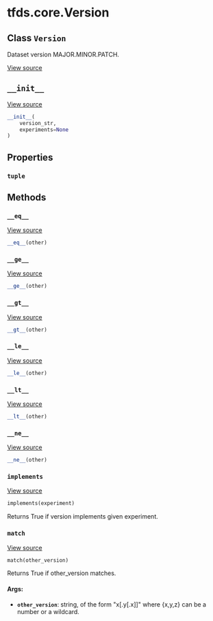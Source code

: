 <div itemscope itemtype="http://developers.google.com/ReferenceObject">
<meta itemprop="name" content="tfds.core.Version" />
<meta itemprop="path" content="Stable" />
<meta itemprop="property" content="tuple"/>
<meta itemprop="property" content="__eq__"/>
<meta itemprop="property" content="__ge__"/>
<meta itemprop="property" content="__gt__"/>
<meta itemprop="property" content="__init__"/>
<meta itemprop="property" content="__le__"/>
<meta itemprop="property" content="__lt__"/>
<meta itemprop="property" content="__ne__"/>
<meta itemprop="property" content="implements"/>
<meta itemprop="property" content="match"/>
</div>

# tfds.core.Version

## Class `Version`

Dataset version MAJOR.MINOR.PATCH.

<a target="_blank" href="https://github.com/tensorflow/datasets/tree/master/tensorflow_datasets/core/utils/version.py">View
source</a>

<!-- Placeholder for "Used in" -->

<h2 id="__init__"><code>__init__</code></h2>

<a target="_blank" href="https://github.com/tensorflow/datasets/tree/master/tensorflow_datasets/core/utils/version.py">View
source</a>

```python
__init__(
    version_str,
    experiments=None
)
```

## Properties

<h3 id="tuple"><code>tuple</code></h3>

## Methods

<h3 id="__eq__"><code>__eq__</code></h3>

<a target="_blank" href="https://github.com/tensorflow/datasets/tree/master/tensorflow_datasets/core/utils/version.py">View
source</a>

```python
__eq__(other)
```

<h3 id="__ge__"><code>__ge__</code></h3>

<a target="_blank" href="https://github.com/tensorflow/datasets/tree/master/tensorflow_datasets/core/utils/version.py">View
source</a>

```python
__ge__(other)
```

<h3 id="__gt__"><code>__gt__</code></h3>

<a target="_blank" href="https://github.com/tensorflow/datasets/tree/master/tensorflow_datasets/core/utils/version.py">View
source</a>

```python
__gt__(other)
```

<h3 id="__le__"><code>__le__</code></h3>

<a target="_blank" href="https://github.com/tensorflow/datasets/tree/master/tensorflow_datasets/core/utils/version.py">View
source</a>

```python
__le__(other)
```

<h3 id="__lt__"><code>__lt__</code></h3>

<a target="_blank" href="https://github.com/tensorflow/datasets/tree/master/tensorflow_datasets/core/utils/version.py">View
source</a>

```python
__lt__(other)
```

<h3 id="__ne__"><code>__ne__</code></h3>

<a target="_blank" href="https://github.com/tensorflow/datasets/tree/master/tensorflow_datasets/core/utils/version.py">View
source</a>

```python
__ne__(other)
```

<h3 id="implements"><code>implements</code></h3>

<a target="_blank" href="https://github.com/tensorflow/datasets/tree/master/tensorflow_datasets/core/utils/version.py">View
source</a>

```python
implements(experiment)
```

Returns True if version implements given experiment.

<h3 id="match"><code>match</code></h3>

<a target="_blank" href="https://github.com/tensorflow/datasets/tree/master/tensorflow_datasets/core/utils/version.py">View
source</a>

```python
match(other_version)
```

Returns True if other_version matches.

#### Args:

*   <b>`other_version`</b>: string, of the form "x[.y[.x]]" where {x,y,z} can be
    a number or a wildcard.
